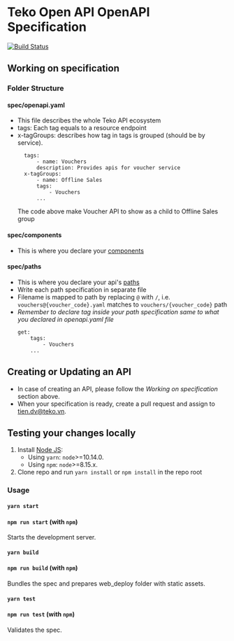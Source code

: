 # Teko Open API OpenAPI Specification

[![Build Status](https://travis-ci.com/teko-vn/api-docs.svg?token=9i8z2rrAK7dzCRPGv6yq&branch=master)](https://travis-ci.com/teko-vn/api-docs)

## Working on specification

### Folder Structure

#### spec/openapi.yaml

- This file describes the whole Teko API ecosystem
- tags: Each tag equals to a resource endpoint
- x-tagGroups: describes how tag in tags is grouped (should be by service).
  ```
    tags:
        - name: Vouchers
        description: Provides apis for voucher service
    x-tagGroups:
        - name: Offline Sales
        tags:
            - Vouchers
        ...
  ```
  The code above make Voucher API to show as a child to Offline Sales group

#### spec/components

- This is where you declare your [components](https://github.com/OAI/OpenAPI-Specification/blob/master/versions/3.0.0.md#componentsObject)

#### spec/paths

- This is where you declare your api's [paths](https://github.com/OAI/OpenAPI-Specification/blob/master/versions/3.0.0.md#pathsObject)
- Write each path specification in separate file
- Filename is mapped to path by replacing `@` with `/`, i.e. `vouchers@{voucher_code}.yaml` matches to `vouchers/{voucher_code}` path
- _Remember to declare tag inside your path specification same to what you declared in openapi.yaml file_
  ```
  get:
      tags:
          - Vouchers
      ...
  ```

## Creating or Updating an API

- In case of creating an API, please follow the _Working on specification_ section above.
- When your specification is ready, create a pull request and assign to tien.dv@teko.vn.

## Testing your changes locally

1. Install [Node JS](https://nodejs.org/):
   - Using `yarn`: `node`>=10.14.0.
   - Using `npm`: `node`>=8.15.x.
2. Clone repo and run `yarn install` or `npm install` in the repo root

### Usage

#### `yarn start`

#### `npm run start` (with `npm`)

Starts the development server.

#### `yarn build`

#### `npm run build` (with `npm`)

Bundles the spec and prepares web_deploy folder with static assets.

#### `yarn test`

#### `npm run test` (with `npm`)

Validates the spec.
